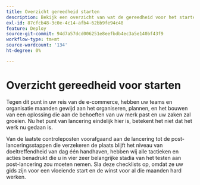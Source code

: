 ```yaml
---
title: Overzicht gereedheid starten
description: Bekijk een overzicht van wat de gereedheid voor het starten van Adobe Commerce-implementaties inhoudt.
exl-id: 87cfcb48-3c0e-4c14-afb4-62bb9fe94c48
feature: Deploy
source-git-commit: 94d7a57dcd006251e8eefbdb4ec3a5e140bf43f9
workflow-type: tm+mt
source-wordcount: '134'
ht-degree: 0%

---
```


# Overzicht gereedheid voor starten

Tegen dit punt in uw reis van de e-commerce, hebben uw teams en organisatie maanden gewijd aan het organiseren, plannen, en het bouwen van een oplossing die aan de behoeften van uw merk past en uw zaken zal groeien. Nu het punt van lancering eindelijk hier is, betekent het niet dat het werk nu gedaan is.

Van de laatste controleposten voorafgaand aan de lancering tot de post-lanceringsstappen die verzekeren de plaats blijft het niveau van doeltreffendheid van dag één handhaven, hebben wij alle tactieken en acties benadrukt die u in vier zeer belangrijke stadia van het testen aan post-lancering zou moeten nemen. Sla deze checklists op, omdat ze uw gids zijn voor een vloeiende start en de winst voor al die maanden hard werken.

